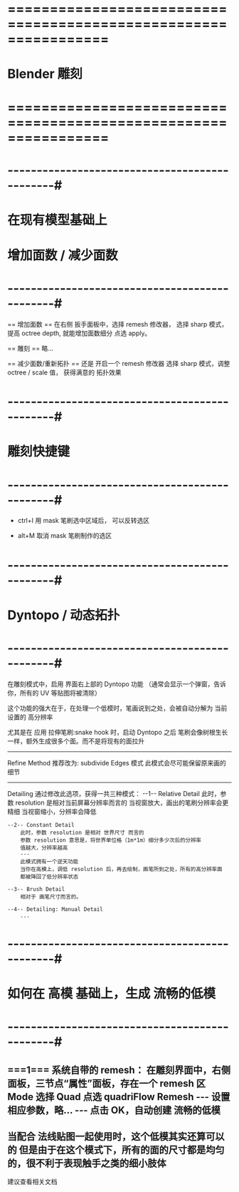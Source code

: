 # ================================================================ #
#                          Blender 雕刻
# ================================================================ #








# ----------------------------------------------#
#            在现有模型基础上
#          增加面数 / 减少面数 
# ----------------------------------------------#
== 增加面数 ==
	在右侧 扳手面板中，选择 remesh 修改器，
	选择 sharp 模式，提高 octree depth, 就能增加面数细分
	点选 apply。

== 雕刻 ==
	略...

== 减少面数/重新拓扑 ==
	还是 开启一个 remesh 修改器
	选择 sharp 模式，调整 octree / scale 值，
	获得满意的 拓扑效果



# ----------------------------------------------#
#            雕刻快捷键
# ----------------------------------------------#

- ctrl+I 
	用 mask 笔刷选中区域后， 可以反转选区

- alt+M
	取消 mask 笔刷制作的选区


# ----------------------------------------------#
#             Dyntopo / 动态拓扑
# ----------------------------------------------#
在雕刻模式中，启用 界面右上部的 Dyntopo 功能
（通常会显示一个弹窗，告诉你，所有的 UV 等贴图将被清除）

这个功能的强大在于，在处理一个低模时，笔画说到之处，会被自动分解为 当前设置的 高分辨率

尤其是在 应用 拉伸笔刷:snake hook 时，启动 Dyntopo 之后
笔刷会像树根生长一样，额外生成很多个面。而不是将现有的面拉升

----------------
Refine Method
推荐改为: subdivide Edges 模式
	此模式会尽可能保留原来画的细节


--------------------------------
Detailing
通过修改此选项，获得一共三种模式：
	--1-- Relative Detail
		此时，参数 resolution 是相对当前屏幕分辨率而言的
		当视窗放大，画出的笔刷分辨率会更精细
		当视窗缩小，分辨率会降低
		
	--2-- Constant Detail
		此时，参数 resolution 是相对 世界尺寸 而言的
		参数 resolution 意思是，将世界单位格（1m*1m）细分多少次后的分辨率
		值越大，分辨率越高
		---
		此模式拥有一个逆天功能
		当你在高模上，调低 resolution 后，再去绘制，画笔所到之处，所有的高分辨率面
		都被降回了低分辨率状态

	--3-- Brush Detail	 
		相对于 画笔尺寸而言的。

	--4-- Detailing: Manual Detail	
		...



# ----------------------------------------------#
#         如何在 高模 基础上，生成 流畅的低模
# ----------------------------------------------#

===1=== 
系统自带的 remesh：
	在雕刻界面中，右侧面板，三节点“属性”面板，存在一个 remesh 区
	Mode 选择 Quad
	点选 quadriFlow Remesh
	---
	设置相应参数，略...
	---
	点击 OK，自动创建 流畅的低模
------
当配合 法线贴图一起使用时，这个低模其实还算可以的
但是由于在这个模式下，所有的面的尺寸都是均匀的，很不利于表现触手之类的细小肢体
---
建议查看相关文档











